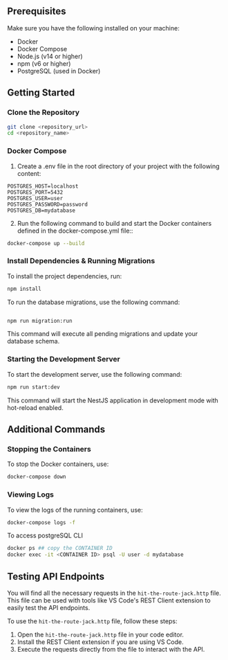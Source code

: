 ## Prerequisites

Make sure you have the following installed on your machine:

- Docker
- Docker Compose
- Node.js (v14 or higher)
- npm (v6 or higher)
- PostgreSQL (used in Docker)

## Getting Started

### Clone the Repository

```bash
git clone <repository_url>
cd <repository_name>
```

### Docker Compose

1. Create a .env file in the root directory of your project with the following content:

```.env
POSTGRES_HOST=localhost
POSTGRES_PORT=5432
POSTGRES_USER=user
POSTGRES_PASSWORD=password
POSTGRES_DB=mydatabase
```

2. Run the following command to build and start the Docker containers defined in the docker-compose.yml file::

```bash
docker-compose up --build
```

### Install Dependencies & Running Migrations

To install the project dependencies, run:

```bash
npm install
```

To run the database migrations, use the following command:

```bash

npm run migration:run
```

This command will execute all pending migrations and update your database schema.

### Starting the Development Server

To start the development server, use the following command:

```bash
npm run start:dev
```

This command will start the NestJS application in development mode with hot-reload enabled.

## Additional Commands

### Stopping the Containers

To stop the Docker containers, use:

```bash
docker-compose down
```

### Viewing Logs

To view the logs of the running containers, use:

```bash
docker-compose logs -f
```

To access postgreSQL CLI

```bash
docker ps ## copy the CONTAINER ID
docker exec -it <CONTAINER ID> psql -U user -d mydatabase
```

## Testing API Endpoints

You will find all the necessary requests in the `hit-the-route-jack.http` file. This file can be used with tools like VS Code's REST Client extension to easily test the API endpoints.

To use the `hit-the-route-jack.http` file, follow these steps:

1. Open the `hit-the-route-jack.http` file in your code editor.
2. Install the REST Client extension if you are using VS Code.
3. Execute the requests directly from the file to interact with the API.
